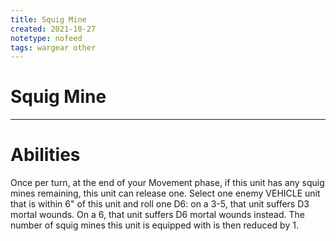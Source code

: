 ```yaml
---
title: Squig Mine
created: 2021-10-27
notetype: nofeed
tags: wargear other
---
```


# Squig Mine

---

# Abilities

Once per turn, at the end of your Movement phase, if this unit has any squig mines remaining, this unit can release one. Select one enemy VEHICLE unit that is within 6" of this unit and roll one D6: on a 3-5, that unit suffers D3 mortal wounds. On a 6, that unit suffers D6 mortal wounds instead. The number of squig mines this unit is equipped with is then reduced by 1.